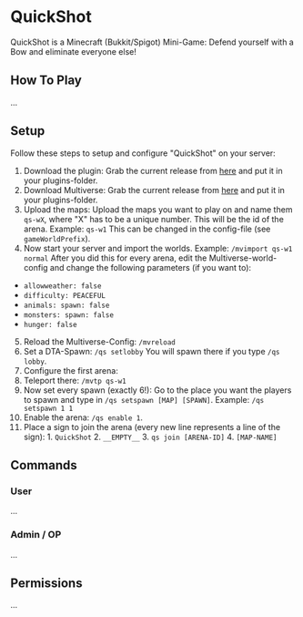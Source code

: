# QuickShot
QuickShot is a Minecraft (Bukkit/Spigot) Mini-Game: Defend yourself with a Bow and eliminate everyone else!

## How To Play
...

## Setup
Follow these steps to setup and configure "QuickShot" on your server:

1. Download the plugin: Grab the current release from [here](https://github.com/menzerath/spigot-quickshot/releases) and put it in your plugins-folder.
2. Download Multiverse: Grab the current release from [here](https://dev.bukkit.org/projects/multiverse-core) and put it in your plugins-folder.
3. Upload the maps: Upload the maps you want to play on and name them `qs-wX`, where "X" has to be a unique number. This will be the id of the arena. Example: `qs-w1`
This can be changed in the config-file (see `gameWorldPrefix`).
4. Now start your server and import the worlds. Example: `/mvimport qs-w1 normal`  After you did this for every arena, edit the Multiverse-world-config and change the following parameters (if you want to):
  * `allowweather: false`
  * `difficulty: PEACEFUL`
  * `animals:
      spawn: false`
  * `monsters:
      spawn: false`
  * `hunger: false`
5. Reload the Multiverse-Config: `/mvreload`
6. Set a DTA-Spawn: `/qs setlobby` You will spawn there if you type `/qs lobby`.
7. Configure the first arena:
  1. Teleport there: `/mvtp qs-w1`
  2. Now set every spawn (exactly 6!): Go to the place you want the players to spawn and type in `/qs setspawn [MAP] [SPAWN]`. Example: `/qs setspawn 1 1`
  3. Enable the arena: `/qs enable 1`.
  4. Place a sign to join the arena (every new line represents a line of the sign):
    1. `QuickShot`
    2. `__EMPTY__`
    3. `qs join [ARENA-ID]`
    4. `[MAP-NAME]`

## Commands

### User
...

### Admin / OP
...

## Permissions
...
